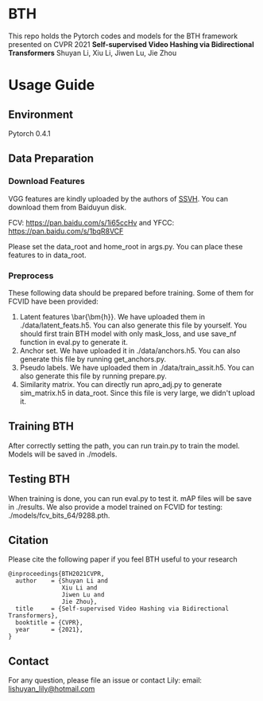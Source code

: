 # BTH
This repo holds the Pytorch codes and models for the BTH framework presented on CVPR 2021
**Self-supervised Video Hashing via Bidirectional Transformers**
Shuyan Li, Xiu Li, Jiwen Lu, Jie Zhou

[//]: ------------------------------Separator------------------------------

# Usage Guide

## Environment
Pytorch 0.4.1

## Data Preparation

### Download Features

VGG features are kindly uploaded by the authors of [SSVH]. You can download them from Baiduyun disk.

FCV: https://pan.baidu.com/s/1i65ccHv and YFCC: https://pan.baidu.com/s/1bqR8VCF  

Please set the data_root and home_root in args.py. 
You can place these features to in data_root.


### Preprocess

These following data should be prepared before training. Some of them for FCVID have been provided:
1. Latent features \bar{\bm{h}}. We have uploaded them in ./data/latent_feats.h5. You can also generate this file by yourself.
You should first train BTH model with only mask_loss, and use save_nf function in eval.py to generate it. 
2. Anchor set. We have uploaded it in ./data/anchors.h5. You can also generate this file by running get_anchors.py.
3. Pseudo labels. We have uploaded them in ./data/train_assit.h5. You can also generate this file by running prepare.py.
4. Similarity matrix. You can directly run apro_adj.py to generate sim_matrix.h5 in data_root. Since this file is very large, we didn't upload it.

## Training BTH
After correctly setting the path, you can run train.py to train the model. Models will be saved in ./models. 

## Testing BTH
When training is done, you can run eval.py to test it. mAP files will be save in ./results.
We also provide a model trained on FCVID for testing: ./models/fcv_bits_64/9288.pth.

## Citation

Please cite the following paper if you feel BTH useful to your research

```
@inproceedings{BTH2021CVPR,
  author    = {Shuyan Li and
               Xiu Li and
               Jiwen Lu and
               Jie Zhou},
  title     = {Self-supervised Video Hashing via Bidirectional Transformers},
  booktitle = {CVPR},
  year      = {2021},
}
```
## Contact
For any question, please file an issue or contact Lily:
email: lishuyan_lily@hotmail.com

[SSVH]:https://github.com/lixiangpengcs/Self-Supervised-Video-Hashing